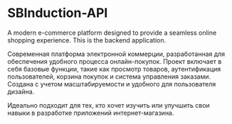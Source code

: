 # SBInduction-API

A modern e-commerce platform designed to provide a seamless online shopping experience. This is the backend application.

Современная платформа электронной коммерции, разработанная для обеспечения удобного процесса онлайн-покупок. Проект включает в себя базовые функции, такие как просмотр товаров, аутентификация пользователей, корзина покупок и система управления заказами. Создана с учетом масштабируемости и удобного для пользователя дизайна.

Идеально подходит для тех, кто хочет изучить или улучшить свои навыки в разработке приложений интернет-магазина.
